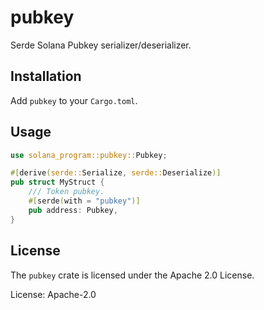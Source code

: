 # pubkey

Serde Solana Pubkey serializer/deserializer.

## Installation

Add `pubkey` to your `Cargo.toml`.

## Usage

```rust
use solana_program::pubkey::Pubkey;

#[derive(serde::Serialize, serde::Deserialize)]
pub struct MyStruct {
    /// Token pubkey.
    #[serde(with = "pubkey")]
    pub address: Pubkey,
}
```

## License

The `pubkey` crate is licensed under the Apache 2.0 License.

License: Apache-2.0
